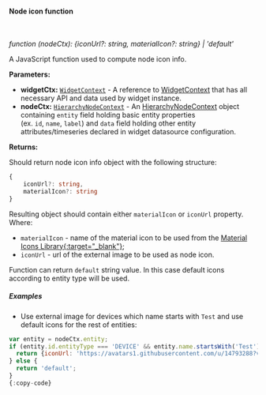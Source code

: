 #### Node icon function

<div class="divider"></div>
<br/>

*function (nodeCtx): {iconUrl?: string, materialIcon?: string} | 'default'*

A JavaScript function used to compute node icon info.

**Parameters:**

<ul>
  <li><b>widgetCtx:</b> <code><a href="https://github.com/sobeam/sobeam/blob/5bb6403407aa4898084832d6698aa9ea6d484889/ui-ngx/src/app/modules/home/models/widget-component.models.ts#L107" target="_blank">WidgetContext</a></code> - A reference to <a href="https://github.com/sobeam/sobeam/blob/5bb6403407aa4898084832d6698aa9ea6d484889/ui-ngx/src/app/modules/home/models/widget-component.models.ts#L107" target="_blank">WidgetContext</a> that has all necessary API 
     and data used by widget instance.
  </li>
  <li><b>nodeCtx:</b> <code><a href="https://github.com/sobeam/sobeam/blob/e264f7b8ddff05bda85c4833bf497f47f447496e/ui-ngx/src/app/modules/home/components/widget/lib/entities-hierarchy-widget.models.ts#L35" target="_blank">HierarchyNodeContext</a></code> - An 
            <a href="https://github.com/sobeam/sobeam/blob/e264f7b8ddff05bda85c4833bf497f47f447496e/ui-ngx/src/app/modules/home/components/widget/lib/entities-hierarchy-widget.models.ts#L35" target="_blank">HierarchyNodeContext</a> object
            containing <code>entity</code> field holding basic entity properties <br> (ex. <code>id</code>, <code>name</code>, <code>label</code>) and <code>data</code> field holding other entity attributes/timeseries declared in widget datasource configuration.
   </li>
</ul>

**Returns:**

Should return node icon info object with the following structure:

```typescript
{
    iconUrl?: string,
    materialIcon?: string
}
```
Resulting object should contain either `materialIcon` or `iconUrl` property.<br>
Where:
 - `materialIcon` - name of the material icon to be used from the [Material Icons Library{:target="_blank"}](https://material.io/tools/icons);
 - `iconUrl` - url of the external image to be used as node icon.

Function can return `default` string value. In this case default icons according to entity type will be used.

<div class="divider"></div>

##### Examples

* Use external image for devices which name starts with `Test` and use default icons for the rest of entities:

```javascript
var entity = nodeCtx.entity;
if (entity.id.entityType === 'DEVICE' && entity.name.startsWith('Test')) {
  return {iconUrl: 'https://avatars1.githubusercontent.com/u/14793288?v=4&s=117'};
} else {
  return 'default';
}
{:copy-code}
```

<br>
<br>
